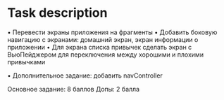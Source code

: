 # Task description
• Перевести экраны приложения на фрагменты
• Добавить боковую навигацию с экранами: домашний экран, экран информации о приложении
• Для экрана списка привычек сделать экран с ВьюПейджером для переключения между хорошими и плохими привычками

• Дополнительное задание: добавить navController

Основное задание: 8 баллов
Допы: 2 балла



